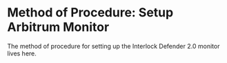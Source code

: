 # Method of Procedure: Setup Arbitrum Monitor

The method of procedure for setting up the Interlock Defender 2.0 monitor lives here.
